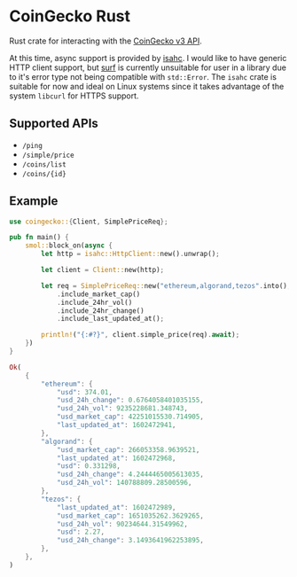 # CoinGecko Rust

Rust crate for interacting with the [CoinGecko v3 API](https://www.coingecko.com/en/api).

At this time, async support is provided by [isahc](https://lib.rs/crates/isahc). I would like to have generic HTTP client support, but [surf](https://lib.rs/crates/surf) is currently unsuitable for user in a library due to it's error type not being compatible with `std::Error`. The `isahc` crate is suitable for now and ideal on Linux systems since it takes advantage of the system `libcurl` for HTTPS support.

## Supported APIs

- `/ping`
- `/simple/price`
- `/coins/list`
- `/coins/{id}`

## Example

```rust
use coingecko::{Client, SimplePriceReq};

pub fn main() {
    smol::block_on(async {
        let http = isahc::HttpClient::new().unwrap();

        let client = Client::new(http);

        let req = SimplePriceReq::new("ethereum,algorand,tezos".into(), "usd".into())
            .include_market_cap()
            .include_24hr_vol()
            .include_24hr_change()
            .include_last_updated_at();

        println!("{:#?}", client.simple_price(req).await);
    })
}
```

```rust
Ok(
    {
        "ethereum": {
            "usd": 374.01,
            "usd_24h_change": 0.6764058401035155,
            "usd_24h_vol": 9235228681.348743,
            "usd_market_cap": 42251015530.714905,
            "last_updated_at": 1602472941,
        },
        "algorand": {
            "usd_market_cap": 266053358.9639521,
            "last_updated_at": 1602472968,
            "usd": 0.331298,
            "usd_24h_change": 4.2444465005613035,
            "usd_24h_vol": 140788809.28500596,
        },
        "tezos": {
            "last_updated_at": 1602472989,
            "usd_market_cap": 1651035262.3629265,
            "usd_24h_vol": 90234644.31549962,
            "usd": 2.27,
            "usd_24h_change": 3.1493641962253895,
        },
    },
)
```